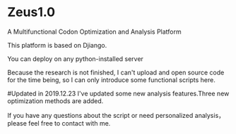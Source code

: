 # Zeus1.0
A Multifunctional Codon Optimization and Analysis Platform

This platform is based on Djiango.

You can deploy on any python-installed server

Because the research is not finished, I can't upload and open source code for the time being, so I can only introduce some functional scripts here.

#Updated in 2019.12.23
I've updated some new analysis features.Three new optimization methods are added.

If you have any questions about the script or need personalized analysis，please feel free to contact with me.



